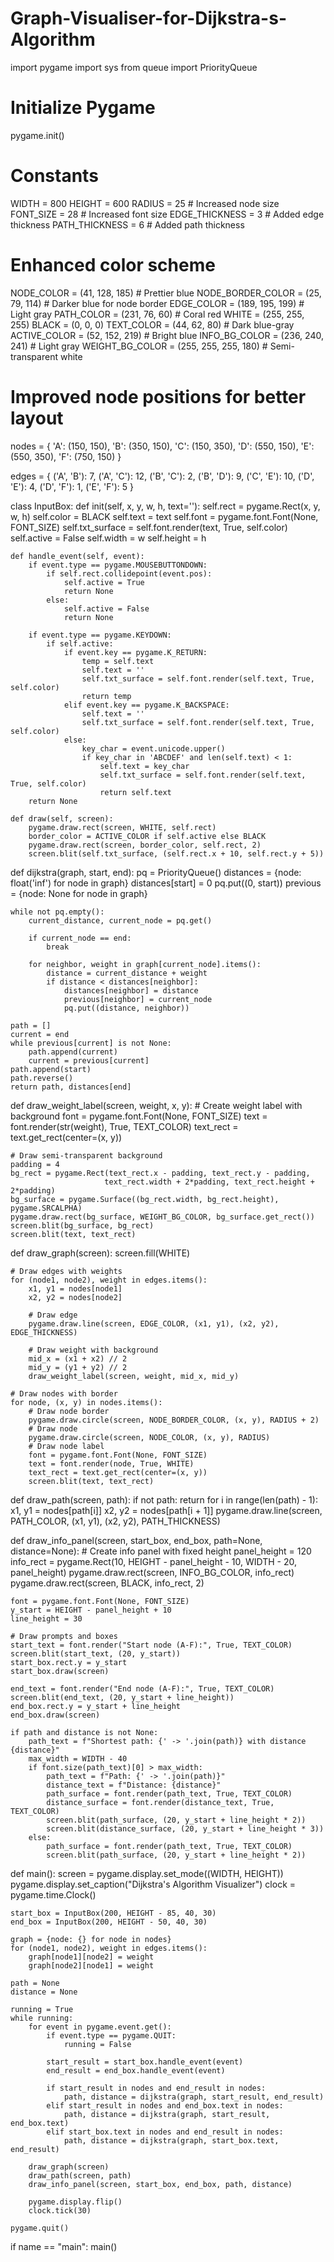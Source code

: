 # Graph-Visualiser-for-Dijkstra-s-Algorithm
import pygame
import sys
from queue import PriorityQueue

# Initialize Pygame
pygame.init()

# Constants
WIDTH = 800
HEIGHT = 600
RADIUS = 25  # Increased node size
FONT_SIZE = 28  # Increased font size
EDGE_THICKNESS = 3  # Added edge thickness
PATH_THICKNESS = 6  # Added path thickness

# Enhanced color scheme
NODE_COLOR = (41, 128, 185)  # Prettier blue
NODE_BORDER_COLOR = (25, 79, 114)  # Darker blue for node border
EDGE_COLOR = (189, 195, 199)  # Light gray
PATH_COLOR = (231, 76, 60)  # Coral red
WHITE = (255, 255, 255)
BLACK = (0, 0, 0)
TEXT_COLOR = (44, 62, 80)  # Dark blue-gray
ACTIVE_COLOR = (52, 152, 219)  # Bright blue
INFO_BG_COLOR = (236, 240, 241)  # Light gray
WEIGHT_BG_COLOR = (255, 255, 255, 180)  # Semi-transparent white

# Improved node positions for better layout
nodes = {
    'A': (150, 150),
    'B': (350, 150),
    'C': (150, 350),
    'D': (550, 150),
    'E': (550, 350),
    'F': (750, 150)
}

edges = {
    ('A', 'B'): 7, ('A', 'C'): 12,
    ('B', 'C'): 2, ('B', 'D'): 9,
    ('C', 'E'): 10, ('D', 'E'): 4,
    ('D', 'F'): 1, ('E', 'F'): 5
}

class InputBox:
    def init(self, x, y, w, h, text=''):
        self.rect = pygame.Rect(x, y, w, h)
        self.color = BLACK
        self.text = text
        self.font = pygame.font.Font(None, FONT_SIZE)
        self.txt_surface = self.font.render(text, True, self.color)
        self.active = False
        self.width = w
        self.height = h

    def handle_event(self, event):
        if event.type == pygame.MOUSEBUTTONDOWN:
            if self.rect.collidepoint(event.pos):
                self.active = True
                return None
            else:
                self.active = False
                return None

        if event.type == pygame.KEYDOWN:
            if self.active:
                if event.key == pygame.K_RETURN:
                    temp = self.text
                    self.text = ''
                    self.txt_surface = self.font.render(self.text, True, self.color)
                    return temp
                elif event.key == pygame.K_BACKSPACE:
                    self.text = ''
                    self.txt_surface = self.font.render(self.text, True, self.color)
                else:
                    key_char = event.unicode.upper()
                    if key_char in 'ABCDEF' and len(self.text) < 1:
                        self.text = key_char
                        self.txt_surface = self.font.render(self.text, True, self.color)
                        return self.text
        return None

    def draw(self, screen):
        pygame.draw.rect(screen, WHITE, self.rect)
        border_color = ACTIVE_COLOR if self.active else BLACK
        pygame.draw.rect(screen, border_color, self.rect, 2)
        screen.blit(self.txt_surface, (self.rect.x + 10, self.rect.y + 5))

def dijkstra(graph, start, end):
    pq = PriorityQueue()
    distances = {node: float('inf') for node in graph}
    distances[start] = 0
    pq.put((0, start))
    previous = {node: None for node in graph}
    
    while not pq.empty():
        current_distance, current_node = pq.get()
        
        if current_node == end:
            break
        
        for neighbor, weight in graph[current_node].items():
            distance = current_distance + weight
            if distance < distances[neighbor]:
                distances[neighbor] = distance
                previous[neighbor] = current_node
                pq.put((distance, neighbor))
    
    path = []
    current = end
    while previous[current] is not None:
        path.append(current)
        current = previous[current]
    path.append(start)
    path.reverse()
    return path, distances[end]

def draw_weight_label(screen, weight, x, y):
    # Create weight label with background
    font = pygame.font.Font(None, FONT_SIZE)
    text = font.render(str(weight), True, TEXT_COLOR)
    text_rect = text.get_rect(center=(x, y))
    
    # Draw semi-transparent background
    padding = 4
    bg_rect = pygame.Rect(text_rect.x - padding, text_rect.y - padding,
                         text_rect.width + 2*padding, text_rect.height + 2*padding)
    bg_surface = pygame.Surface((bg_rect.width, bg_rect.height), pygame.SRCALPHA)
    pygame.draw.rect(bg_surface, WEIGHT_BG_COLOR, bg_surface.get_rect())
    screen.blit(bg_surface, bg_rect)
    screen.blit(text, text_rect)

def draw_graph(screen):
    screen.fill(WHITE)
    
    # Draw edges with weights
    for (node1, node2), weight in edges.items():
        x1, y1 = nodes[node1]
        x2, y2 = nodes[node2]
        
        # Draw edge
        pygame.draw.line(screen, EDGE_COLOR, (x1, y1), (x2, y2), EDGE_THICKNESS)
        
        # Draw weight with background
        mid_x = (x1 + x2) // 2
        mid_y = (y1 + y2) // 2
        draw_weight_label(screen, weight, mid_x, mid_y)
    
    # Draw nodes with border
    for node, (x, y) in nodes.items():
        # Draw node border
        pygame.draw.circle(screen, NODE_BORDER_COLOR, (x, y), RADIUS + 2)
        # Draw node
        pygame.draw.circle(screen, NODE_COLOR, (x, y), RADIUS)
        # Draw node label
        font = pygame.font.Font(None, FONT_SIZE)
        text = font.render(node, True, WHITE)
        text_rect = text.get_rect(center=(x, y))
        screen.blit(text, text_rect)

def draw_path(screen, path):
    if not path:
        return
    for i in range(len(path) - 1):
        x1, y1 = nodes[path[i]]
        x2, y2 = nodes[path[i + 1]]
        pygame.draw.line(screen, PATH_COLOR, (x1, y1), (x2, y2), PATH_THICKNESS)

def draw_info_panel(screen, start_box, end_box, path=None, distance=None):
    # Create info panel with fixed height
    panel_height = 120
    info_rect = pygame.Rect(10, HEIGHT - panel_height - 10, WIDTH - 20, panel_height)
    pygame.draw.rect(screen, INFO_BG_COLOR, info_rect)
    pygame.draw.rect(screen, BLACK, info_rect, 2)

    font = pygame.font.Font(None, FONT_SIZE)
    y_start = HEIGHT - panel_height + 10
    line_height = 30
    
    # Draw prompts and boxes
    start_text = font.render("Start node (A-F):", True, TEXT_COLOR)
    screen.blit(start_text, (20, y_start))
    start_box.rect.y = y_start
    start_box.draw(screen)
    
    end_text = font.render("End node (A-F):", True, TEXT_COLOR)
    screen.blit(end_text, (20, y_start + line_height))
    end_box.rect.y = y_start + line_height
    end_box.draw(screen)

    if path and distance is not None:
        path_text = f"Shortest path: {' -> '.join(path)} with distance {distance}"
        max_width = WIDTH - 40
        if font.size(path_text)[0] > max_width:
            path_text = f"Path: {' -> '.join(path)}"
            distance_text = f"Distance: {distance}"
            path_surface = font.render(path_text, True, TEXT_COLOR)
            distance_surface = font.render(distance_text, True, TEXT_COLOR)
            screen.blit(path_surface, (20, y_start + line_height * 2))
            screen.blit(distance_surface, (20, y_start + line_height * 3))
        else:
            path_surface = font.render(path_text, True, TEXT_COLOR)
            screen.blit(path_surface, (20, y_start + line_height * 2))

def main():
    screen = pygame.display.set_mode((WIDTH, HEIGHT))
    pygame.display.set_caption("Dijkstra's Algorithm Visualizer")
    clock = pygame.time.Clock()
    
    start_box = InputBox(200, HEIGHT - 85, 40, 30)
    end_box = InputBox(200, HEIGHT - 50, 40, 30)
    
    graph = {node: {} for node in nodes}
    for (node1, node2), weight in edges.items():
        graph[node1][node2] = weight
        graph[node2][node1] = weight
    
    path = None
    distance = None
    
    running = True
    while running:
        for event in pygame.event.get():
            if event.type == pygame.QUIT:
                running = False
            
            start_result = start_box.handle_event(event)
            end_result = end_box.handle_event(event)
            
            if start_result in nodes and end_result in nodes:
                path, distance = dijkstra(graph, start_result, end_result)
            elif start_result in nodes and end_box.text in nodes:
                path, distance = dijkstra(graph, start_result, end_box.text)
            elif start_box.text in nodes and end_result in nodes:
                path, distance = dijkstra(graph, start_box.text, end_result)
        
        draw_graph(screen)
        draw_path(screen, path)
        draw_info_panel(screen, start_box, end_box, path, distance)
        
        pygame.display.flip()
        clock.tick(30)
    
    pygame.quit()

if name == "main":
    main()
